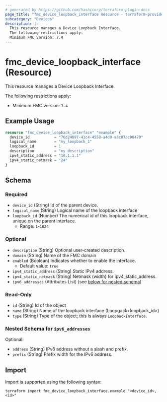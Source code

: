 ```yaml
---
# generated by https://github.com/hashicorp/terraform-plugin-docs
page_title: "fmc_device_loopback_interface Resource - terraform-provider-fmc"
subcategory: "Devices"
description: |-
  This resource manages a Device Loopback Interface.
  The following restrictions apply:
  Minimum FMC version: 7.4
---
```


# fmc_device_loopback_interface (Resource)

This resource manages a Device Loopback Interface.

The following restrictions apply:
  - Minimum FMC version: `7.4`

## Example Usage

```terraform
resource "fmc_device_loopback_interface" "example" {
  device_id           = "76d24097-41c4-4558-a4d0-a8c07ac08470"
  logical_name        = "my_loopback_1"
  loopback_id         = 1
  description         = "my description"
  ipv4_static_address = "10.1.1.1"
  ipv4_static_netmask = "24"
}
```

<!-- schema generated by tfplugindocs -->
## Schema

### Required

- `device_id` (String) Id of the parent device.
- `logical_name` (String) Logical name of the loopback interface
- `loopback_id` (Number) The numerical id of this loopback interface, unique on the parent interface.
  - Range: `1`-`1024`

### Optional

- `description` (String) Optional user-created description.
- `domain` (String) Name of the FMC domain
- `enabled` (Boolean) Indicates whether to enable the interface.
  - Default value: `true`
- `ipv4_static_address` (String) Static IPv4 address.
- `ipv4_static_netmask` (String) Netmask (width) for ipv4_static_address.
- `ipv6_addresses` (Attributes List) (see [below for nested schema](#nestedatt--ipv6_addresses))

### Read-Only

- `id` (String) Id of the object
- `name` (String) Name of the loopback interface (Loopgack<loopback_id>)
- `type` (String) Type of the object; this is always `LoopbackInterface`.

<a id="nestedatt--ipv6_addresses"></a>
### Nested Schema for `ipv6_addresses`

Optional:

- `address` (String) IPv6 address without a slash and prefix.
- `prefix` (String) Prefix width for the IPv6 address.

## Import

Import is supported using the following syntax:

```shell
terraform import fmc_device_loopback_interface.example "<device_id>,<id>"
```

